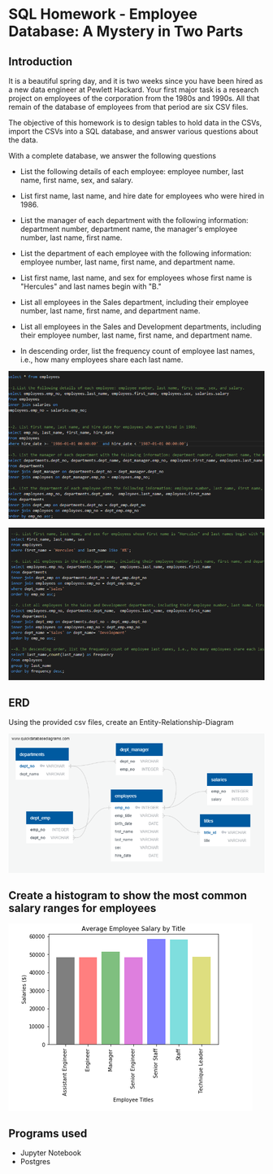 # SQL Homework - Employee Database: A Mystery in Two Parts

## Introduction

It is a beautiful spring day, and it is two weeks since you have been hired as a new data engineer at Pewlett Hackard. Your first major task is a research project on employees of the corporation from the 1980s and 1990s. All that remain of the database of employees from that period are six CSV files.

The objective of this homework is to design tables to hold data in the CSVs, import the CSVs into a SQL database, and answer various questions about the data. 

With a complete database, we answer the following questions

* List the following details of each employee: employee number, last name, first name, sex, and salary.


* List first name, last name, and hire date for employees who were hired in 1986.

* List the manager of each department with the following information: department number, department name, the manager's employee number, last name, first name.

* List the department of each employee with the following information: employee number, last name, first name, and department name.

* List first name, last name, and sex for employees whose first name is "Hercules" and last names begin with "B."

* List all employees in the Sales department, including their employee number, last name, first name, and department name.

* List all employees in the Sales and Development departments, including their employee number, last name, first name, and department name.

* In descending order, list the frequency count of employee last names, i.e., how many employees share each last name.

![](EmployeeSQL/images/pic1.png)

![](EmployeeSQL/images/pic2.png)


## ERD
Using the provided csv files, create an Entity-Relationship-Diagram

![](EmployeeSQL/images/SQL_ERD.png)


## Create a histogram to show the most common salary ranges for employees
![](EmployeeSQL/images/ave_salary.png)



## Programs used
* Jupyter Notebook
* Postgres





